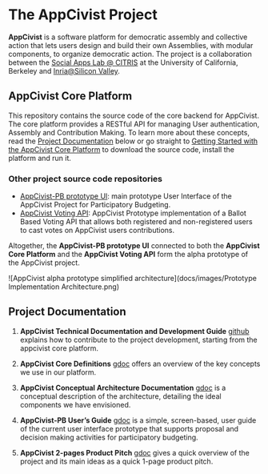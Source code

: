 # The AppCivist Project 

**AppCivist** is a software platform for democratic assembly and collective action that lets users design and build their own Assemblies, with modular components, to organize democratic action. The project  is a collaboration between the [Social Apps Lab @ CITRIS](http://citris-uc.org/initiatives/social-apps-lab/) at the University of California, Berkeley and [Inria@Silicon Valley](https://project.inria.fr/siliconvalley/). 

## AppCivist Core Platform

This repository contains the source code of the core backend for AppCivist. The core platform provides a RESTful API for managing User authentication, Assembly and Contribution Making. To learn more about these concepts, read the [Project Documentation](#project-documentation) below or go straight to [Getting Started with the AppCivist Core Platform](docs/getting-started.md) to download the source code, install the platform and run it.   

### Other project source code repositories 
* [AppCivist-PB prototype UI](https://github.com/socialappslab/appcivist-pb-client): main prototype User Interface of the AppCivist Project for Participatory Budgeting.
* [AppCivist Voting API](https://github.com/socialappslab/appcivist-voting-api): AppCivist Prototype implementation of a Ballot Based Voting API that allows both registered and non-registered users to cast votes on AppCivist users contributions. 

Altogether, the **AppCivist-PB prototype UI** connected to both the **AppCivist Core Platform** and the **AppCivist Voting API** form the alpha prototype of the AppCivist project.

![AppCivist alpha prototype simplified architecture](docs/images/Prototype Implementation Architecture.png)  

## Project Documentation

1. **AppCivist Technical Documentation and Development Guide** [github](docs/architecture.md) explains how to contribute to the project development, starting from the appcivist core platform.

2. **AppCivist Core Definitions** [gdoc](https://docs.google.com/document/d/1mgT9ac9c6bvhGMZ7_IHLYAAgwHxr06gK57RC1BI8gPQ/edit?usp=sharing) offers an overview of the key concepts we use in our platform. 

3. **AppCivist Conceptual Architecture Documentation** [gdoc](https://docs.google.com/document/d/1K0aceRhEYoW04D9CjM9g3LbQYuDKXD08yLLPkuhZJQ8/edit?usp=sharing) is a conceptual description of the architecture, detailing the ideal components we have envisioned. 

4. **AppCivist-PB User’s Guide** [gdoc](https://docs.google.com/document/d/1a2jmVKqtZSM2VRxTMImRFGbjsgRQpFXl7RHHjW1022U/edit?usp=sharing) is a simple, screen-based, user guide of the current user interface prototype that supports proposal and decision making activities for participatory budgeting. 

5. **AppCivist 2-pages Product Pitch** [gdoc](https://docs.google.com/document/d/14n4_EF36vXYfiA6FVPbrbzWyhadA08t6wV1bkEYJw3o/edit?usp=sharing) gives a quick overview of the project and its main ideas as a quick 1-page product pitch.  
